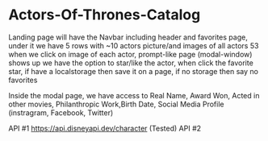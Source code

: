 # Actors-Of-Thrones-Catalog


Landing page will have the Navbar including header and favorites page, 
under it we have 5 rows with ~10 actors picture/and images of all actors 53
when we click on image of each actor, prompt-like page (modal-window) shows up
we have the option to star/like the actor, 
when click the favorite star, if have a localstorage then save it on a page, if no storage then say no favorites

Inside the modal page, we have access to  Real Name, Award Won, Acted in other movies, Philanthropic Work,Birth Date, Social Media Profile (instragram, Facebook, Twitter)

API #1   https://api.disneyapi.dev/character  (Tested)
API #2   